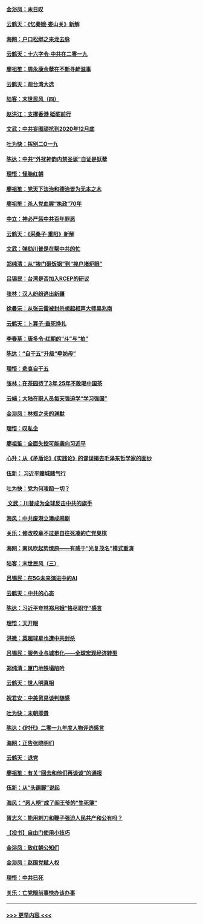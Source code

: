 #### [金浴凤：末日叹](../pages/nsc993/n11752359.md?t=12292133) 
#### [云鹤天：《忆秦娥‧娄山关》新解](../pages/nsc993/n11752348.md?t=12292133) 
#### [海网：户口松绑之来龙去脉](../pages/nsc993/n11752328.md?t=12292133) 
#### [云鹤天：十六字令‧中共在二零一九](../pages/nsc993/n11752305.md?t=12292133) 
#### [廖祖笙：周永康余孽在不断寻衅滋事](../pages/nsc993/n11751013.md?t=12292133) 
#### [云鹤天：观台湾大选](../pages/nsc993/n11751007.md?t=12292133) 
#### [陆客：末世民风（四）](../pages/nsc993/n11749203.md?t=12292133) 
#### [赵洪江：支撑香港 砥砺前行](../pages/nsc993/n11748482.md?t=12292133) 
#### [文武：中共妄图顽抗到2020年12月底](../pages/nsc993/n11748446.md?t=12292133) 
#### [吐为快：挥别二O一九](../pages/nsc993/n11748411.md?t=12292133) 
#### [陈达：中共“外扰神韵内禁圣诞”自证是妖孽](../pages/nsc993/n11748226.md?t=12292133) 
#### [理悟：怪胎红朝](../pages/nsc993/n11748206.md?t=12292133) 
#### [廖祖笙：党天下法治和德治皆为无本之木](../pages/nsc993/n11748135.md?t=12292133) 
#### [廖祖笙：杀人党血腥“执政”70年](../pages/nsc993/n11745144.md?t=12292133) 
#### [中立：神必严惩中共百年罪恶](../pages/nsc993/n11744970.md?t=12292133) 
#### [云鹤天：《采桑子‧重阳》新解](../pages/nsc993/n11744948.md?t=12292133) 
#### [文武：弹劾川普是在帮中共的忙](../pages/nsc993/n11744758.md?t=12292133) 
#### [郑纯清：从“挨门砸饭锅”到“挨户堵炉眼”](../pages/nsc993/n11744745.md?t=12292133) 
#### [吕锡民：台湾是否加入RCEP的研议](../pages/nsc993/n11744701.md?t=12292133) 
#### [张林：汉人纷纷逃出新疆](../pages/nsc993/n11743530.md?t=12292133) 
#### [徐曼沅：从张云雷被封杀想起相声大师吴兆南](../pages/nsc993/n11741816.md?t=12292133) 
#### [云鹤天：卜算子‧垂死挣扎](../pages/nsc993/n11739956.md?t=12292133) 
#### [李春草：唐多令‧红朝的“斗”与“拍”](../pages/nsc993/n11739830.md?t=12292133) 
#### [陈达：“自干五”升级“牵妨母”](../pages/nsc993/n11739724.md?t=12292133) 
#### [理悟：悲哀自干五](../pages/nsc993/n11739547.md?t=12292133) 
#### [张林：在茶园待了3年 25年不敢喝中国茶](../pages/nsc993/n11739240.md?t=12292133) 
#### [云端：大陆在职人员每天强迫学“学习强国”](../pages/nsc993/n11738735.md?t=12292133) 
#### [金浴凤：林郑之夫的渊默](../pages/nsc993/n11737735.md?t=12292133) 
#### [理悟：叹私企](../pages/nsc993/n11737715.md?t=12292133) 
#### [廖祖笙：全面失控可能袭向习近平](../pages/nsc993/n11737704.md?t=12292133) 
#### [心升：从《矛盾论》《实践论》的谬误揭去毛泽东哲学家的面纱](../pages/nsc993/n11736962.md?t=12292133) 
#### [伍新： 习近平赌城赌气行](../pages/nsc993/n11736929.md?t=12292133) 
#### [吐为快：党为何凌蹈一切？](../pages/nsc993/n11736915.md?t=12292133) 
#### [ 文武：川普成为全球反击中共的旗手](../pages/nsc993/n11736882.md?t=12292133) 
#### [海风：中共废港立澳成闹剧](../pages/nsc993/n11735857.md?t=12292133) 
#### [关乐：修改校章不过是自往死凑的亡党臭棋](../pages/nsc993/n11735097.md?t=12292133) 
#### [海网：南风吹起势燎原——有感于“光复茂名”模式重演](../pages/nsc993/n11732308.md?t=12292133) 
#### [陆客：末世民风（三）](../pages/nsc993/n11732211.md?t=12292133) 
#### [吕锡民：在5G未来演进中的AI](../pages/nsc993/n11730010.md?t=12292133) 
#### [云鹤天：中共的心态](../pages/nsc993/n11729906.md?t=12292133) 
#### [陈达：习近平夸林郑月娥“恪尽职守”感言](../pages/nsc993/n11729881.md?t=12292133) 
#### [理悟：天开眼](../pages/nsc993/n11729699.md?t=12292133) 
#### [洪微：英超球星也遭中共封杀](../pages/nsc993/n11727243.md?t=12292133) 
#### [吕锡民：服务业与城市化——全球宏观经济转型](../pages/nsc993/n11725845.md?t=12292133) 
#### [郑纯清：厦门地铁塌陷吟](../pages/nsc993/n11725813.md?t=12292133) 
#### [云鹤天：世人明真相](../pages/nsc993/n11725621.md?t=12292133) 
#### [祝君安：中美贸易谈判随感](../pages/nsc993/n11725609.md?t=12292133) 
#### [吐为快：末朝即景](../pages/nsc993/n11723365.md?t=12292133) 
#### [陈达：《时代》二零一九年度人物评选感言](../pages/nsc993/n11723337.md?t=12292133) 
#### [海网：正告张晓明们](../pages/nsc993/n11723228.md?t=12292133) 
#### [云鹤天：退党](../pages/nsc993/n11723056.md?t=12292133) 
#### [廖祖笙：有关“回去和他们再谈谈”的通报](../pages/nsc993/n11722442.md?t=12292133) 
#### [伍新：从“头踢脚”说起](../pages/nsc993/n11722429.md?t=12292133) 
#### [海风：“恶人榜”成了阎王爷的“生死簿”](../pages/nsc993/n11722272.md?t=12292133) 
#### [胥志义：能用剌刀和鞭子强迫人民共产和公有吗？](../pages/nsc993/n11720569.md?t=12292133) 
#### [【投书】自由门使用小技巧](../pages/nsc993/n11720180.md?t=12292133) 
#### [金浴凤：致红朝公知们](../pages/nsc993/n11720563.md?t=12292133) 
#### [金浴凤：赵国党赋人权](../pages/nsc993/n11720533.md?t=12292133) 
#### [理悟：中共已死](../pages/nsc993/n11720233.md?t=12292133) 
#### [关乐：亡党眼前事快办该办事](../pages/nsc993/n11719160.md?t=12292133) 

----
#### [ >>> 更早内容 <<< ](../indexes/nsc993-earlier.md)
